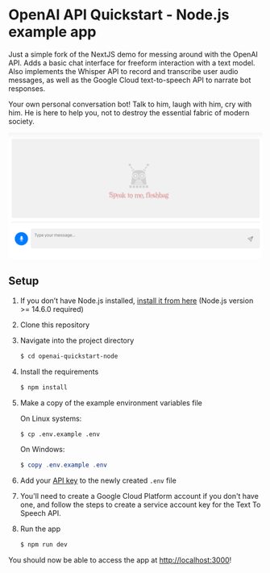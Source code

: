 # OpenAI API Quickstart - Node.js example app

Just a simple fork of the NextJS demo for messing around with the OpenAI API. Adds a basic chat interface for freeform interaction with a text model. Also implements the Whisper API to record and transcribe user audio messages, as well as the Google Cloud text-to-speech API to narrate bot responses.

Your own personal conversation bot! Talk to him, laugh with him, cry with him. He is here to help you, not to destroy the essential fabric of modern society.

![Your friendly neighborhood chatbot](openai.png)

## Setup

1. If you don’t have Node.js installed, [install it from here](https://nodejs.org/en/) (Node.js version >= 14.6.0 required)

2. Clone this repository

3. Navigate into the project directory

   ```bash
   $ cd openai-quickstart-node
   ```

4. Install the requirements

   ```bash
   $ npm install
   ```

5. Make a copy of the example environment variables file

   On Linux systems:

   ```bash
   $ cp .env.example .env
   ```

   On Windows:

   ```powershell
   $ copy .env.example .env
   ```

6. Add your [API key](https://platform.openai.com/account/api-keys) to the newly created `.env` file

7. You'll need to create a Google Cloud Platform account if you don't have one, and follow the steps to create a service account key for the Text To Speech API.

8. Run the app

   ```bash
   $ npm run dev
   ```

You should now be able to access the app at [http://localhost:3000](http://localhost:3000)!
